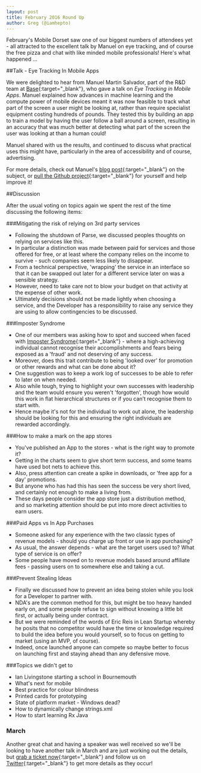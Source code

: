 ```yaml
---
layout: post
title: February 2016 Round Up
author: Greg (@iamhepto)
---
```


February's Mobile Dorset saw one of our biggest numbers of attendees yet - all attracted to the excellent talk by Manuel on eye tracking, and of course the free pizza and chat with like minded mobile professionals! Here's what happened ...

##Talk - Eye Tracking In Mobile Apps

We were delighted to hear from Manuel Martin Salvador, part of the R&D team at [Base](https://wearebase.com){:target="_blank"}, who gave a talk on *Eye Tracking in Mobile Apps*.  Manuel explained how advances in machine learning and the compute power of mobile devices meant it was now feasible to track what part of the screen a user might be looking at, rather than require specialist equipment costing hundreds of pounds.  They tested this by building an app to train a model by having the user follow a ball around a screen, resulting in an accuracy that was much better at detecting what part of the screen the user was looking at than a human could!

Manuel shared with us the results, and continued to discuss what practical uses this might have, particularly in the area of accessibility and of course, advertising.

For more details, check out Manuel's [blog post](https://wearebase.com/about/blog/2016/eyes-on-affordable-gaze-detection-for-mobile-devices/){:target="_blank"} on the subject, or [pull the Github project](https://github.com/wearebase/gaze-detection-android-app){:target="_blank"} for yourself and help improve it!

##Discussion

After the usual voting on topics again we spent the rest of the time discussing the following items:

###Mitigating the risk of relying on 3rd party services
- Following the shutdown of Parse, we discussed peoples thoughts on relying on services like this.
- In particular a distinction was made between paid for services and those offered for free, or at least where the company relies on the income to survive - such companies seem less likely to disappear.
- From a technical perspective, 'wrapping' the service in an interface so that it can be swapped out later for a different service later on was a sensible strategy.
- However, need to take care not to blow your budget on that activity at the expense of other work.
- Ultimately decisions should not be made lightly when choosing a service, and the Developer has a responsibility to raise any service they are using to allow contingencies to be discussed.

###Imposter Syndrome
- One of our members was asking how to spot and succeed when faced with [Imposter Syndrome](https://en.wikipedia.org/wiki/Impostor_syndrome){:target="_blank"} - where a high-achieving individual cannot recognise their accomplishments and fears being exposed as a 'fraud' and not deserving of any success.
- Moreover, does this trait contribute to being 'looked over' for promotion or other rewards and what can be done about it?
- One suggestion was to keep a work log of successes to be able to refer to later on when needed.
- Also while tough, trying to highlight your own successes with leadership and the team would ensure you weren't 'forgotten', though how would this work in flat hierarchical structures or if you can’t recognise them to start with.
- Hence maybe it's not for the individual to work out alone, the leadership should be looking for this and ensuring the right individuals are rewarded accordingly.

###How to make a mark on the app stores
- You've published an App to the stores - what is the right way to promote it?
- Getting in the charts seem to give short term success, and some teams have used bot nets to achieve this.
- Also, press attention can create a spike in downloads, or 'free app for a day' promotions.
- But anyone who has had this has seen the success be very short lived, and certainly not enough to make a living from.
- These days people consider the app store just a distribution method, and so marketing attention should be put into more direct activities to earn users.

###Paid Apps vs In App Purchases
- Someone asked for any experience with the two classic types of revenue models - should you charge up front or use in app purchasing?
- As usual, the answer depends - what are the target users used to?  What type of service is on offer?
- Some people have moved on to revenue models based around affiliate fees - passing users on to somewhere else and taking a cut.

###Prevent Stealing Ideas
- Finally we discussed how to prevent an idea being stolen while you look for a Developer to partner with.
- NDA's are the common method for this, but might be too heavy handed early on, and some people refuse to sign without knowing a little bit first, or actually being under contract.
- But we were reminded of the words of Eric Reis in Lean Startup whereby he posits that no competitor would have the time or knowledge required to build the idea before you would yourself, so to focus on getting to market (using an MVP, of course).
- Indeed, once launched anyone can compete so maybe better to focus on launching first and staying ahead than any defensive move.


###Topics we didn't get to

- Ian Livingstone starting a school in Bournemouth
- What's next for mobile
- Best practice for colour blindness
- Printed cards for prototyping
- State of platform market - Windows dead?
- How to dynamically change strings.xml
- How to start learning Rx Java


### March

Another great chat and having a speaker was well received so we'll be looking to have another talk in March and are just working out the details, but [grab a ticket now](http://mobiledorset-2016-03.eventbrite.co.uk/){:target="_blank"} and follow us on [Twitter](http://twitter.com/mobiledorset){:target="_blank"} to get more details as they occur!
